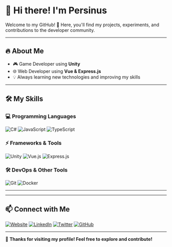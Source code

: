 # 👋 Hi there! I'm Persinus

Welcome to my GitHub! 🚀 Here, you'll find my projects, experiments, and contributions to the developer community.  

---

## 🔥 About Me  
- 🎮 Game Developer using **Unity**  
- 🌐 Web Developer using **Vue & Express.js**  
- 💡 Always learning new technologies and improving my skills  

---

## 🛠 My Skills  

### **💻 Programming Languages**  
![C#](https://img.shields.io/badge/C%23-239120?style=for-the-badge&logo=c-sharp&logoColor=white)  ![JavaScript](https://img.shields.io/badge/JavaScript-F7DF1E?style=for-the-badge&logo=javascript&logoColor=black)  ![TypeScript](https://img.shields.io/badge/TypeScript-3178C6?style=for-the-badge&logo=typescript&logoColor=white)  

### **⚡ Frameworks & Tools**  
![Unity](https://img.shields.io/badge/Unity-100000?style=for-the-badge&logo=unity&logoColor=white) ![Vue.js](https://img.shields.io/badge/Vue.js-4FC08D?style=for-the-badge&logo=vue.js&logoColor=white)  ![Express.js](https://img.shields.io/badge/Express.js-000000?style=for-the-badge&logo=express&logoColor=white)  

### **🛠 DevOps & Other Tools**  
![Git](https://img.shields.io/badge/Git-F05032?style=for-the-badge&logo=git&logoColor=white) ![Docker](https://img.shields.io/badge/Docker-2496ED?style=for-the-badge&logo=docker&logoColor=white)  

---

---

## 📫 Connect with Me  
[![Website](https://img.shields.io/badge/🌍-Website-0A66C2?style=for-the-badge)](https://yourwebsite.com)  [![LinkedIn](https://img.shields.io/badge/LinkedIn-0A66C2?style=for-the-badge&logo=linkedin&logoColor=white)](https://linkedin.com/in/YourUsername)  [![Twitter](https://img.shields.io/badge/Twitter-1DA1F2?style=for-the-badge&logo=twitter&logoColor=white)](https://twitter.com/YourUsername)  [![GitHub](https://img.shields.io/badge/GitHub-181717?style=for-the-badge&logo=github&logoColor=white)](https://github.com/YourUsername)  

---

🚀 **Thanks for visiting my profile! Feel free to explore and contribute!**  
